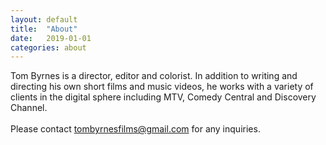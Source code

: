 ```yaml
---
layout: default
title:  "About"
date:   2019-01-01
categories: about
---
```


Tom Byrnes is a director, editor and colorist. In addition to writing and directing his own short films and music videos, he works with a variety of clients in the digital sphere including MTV, Comedy Central and Discovery Channel.<br><br>Please contact <a class="current" href="mailto:tombyrnesfilms@gmail.com">tombyrnesfilms@gmail.com</a> for any inquiries.